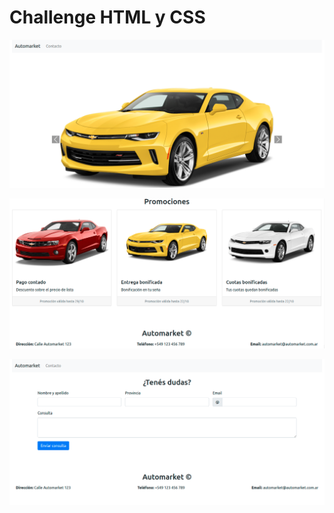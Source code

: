 # Challenge HTML y CSS

![Header](snapshots/header.png "Navegación y carrusel")

![Promos](snapshots/promos_footer.png "Promociones y footer")

![Contact](snapshots/contact.png "Sección de contacto")
